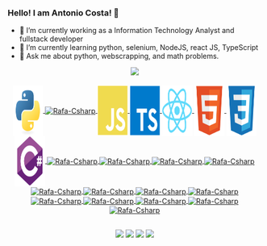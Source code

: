 ### Hello! I am Antonio Costa! 👋

- 🔭 I’m currently working as a Information Technology Analyst and fullstack developer
- 🌱 I’m currently learning python, selenium, NodeJS, react JS, TypeScript
- 💬 Ask me about python, webscrapping, and math problems.

<div align="center">
  <a href="https://github.com/antonio-costa00">
  <img height="180em" src="https://github-readme-stats.vercel.app/api?username=antonio-costa00&show_icons=true&theme=dracula&include_all_commits=true&count_private=true"/>
    
  <div style="display: inline_block"><br>
  <img align="center" alt="Rafa-Python" height="100" width="60" src="https://raw.githubusercontent.com/devicons/devicon/master/icons/python/python-original.svg">
  <img align="center" alt="Rafa-Csharp" height="100" width="60" src="https://cdn.jsdelivr.net/gh/devicons/devicon/icons/nodejs/nodejs-plain.svg" >
  <img align="center" alt="Rafa-Js" height="100" width="60" src="https://raw.githubusercontent.com/devicons/devicon/master/icons/javascript/javascript-plain.svg">
  <img align="center" alt="Rafa-Ts" height="100" width="60" src="https://raw.githubusercontent.com/devicons/devicon/master/icons/typescript/typescript-plain.svg">
  <img align="center" alt="Rafa-React" height="100" width="60" src="https://raw.githubusercontent.com/devicons/devicon/master/icons/react/react-original.svg">
  <img align="center" alt="Rafa-HTML" height="100" width="60" src="https://raw.githubusercontent.com/devicons/devicon/master/icons/html5/html5-original.svg">
  <img align="center" alt="Rafa-CSS" height="100" width="60" src="https://raw.githubusercontent.com/devicons/devicon/master/icons/css3/css3-original.svg">
  <img align="center" alt="Rafa-Csharp" height="100" width="60" src="https://raw.githubusercontent.com/devicons/devicon/master/icons/csharp/csharp-original.svg">
  <img align="center" alt="Rafa-Csharp" height="100" width="60" src="https://cdn.jsdelivr.net/gh/devicons/devicon/icons/julia/julia-original.svg">
  <img align="center" alt="Rafa-Csharp" height="100" width="60" src="https://cdn.jsdelivr.net/gh/devicons/devicon/icons/jupyter/jupyter-original-wordmark.svg">
  <img align="center" alt="Rafa-Csharp" height="100" width="60" src="https://cdn.jsdelivr.net/gh/devicons/devicon/icons/numpy/numpy-original-wordmark.svg">
  <img align="center" alt="Rafa-Csharp" height="100" width="60" src="https://cdn.jsdelivr.net/gh/devicons/devicon/icons/pandas/pandas-original-wordmark.svg">
  <img align="center" alt="Rafa-Csharp" height="100" width="60" src="https://cdn.jsdelivr.net/gh/devicons/devicon/icons/ubuntu/ubuntu-plain.svg">
  <img align="center" alt="Rafa-Csharp" height="100" width="60" src="https://cdn.jsdelivr.net/gh/devicons/devicon/icons/docker/docker-original.svg">
  <img align="center" alt="Rafa-Csharp" height="100" width="60" src="https://cdn.jsdelivr.net/gh/devicons/devicon/icons/mysql/mysql-original-wordmark.svg">
  <img align="center" alt="Rafa-Csharp" height="100" width="60" src="https://cdn.jsdelivr.net/gh/devicons/devicon/icons/postgresql/postgresql-original-wordmark.svg">
  <img align="center" alt="Rafa-Csharp" height="100" width="60" src="https://cdn.jsdelivr.net/gh/devicons/devicon/icons/microsoftsqlserver/microsoftsqlserver-plain-wordmark.svg">
  <img align="center" alt="Rafa-Csharp" height="100" width="60" src="https://cdn.jsdelivr.net/gh/devicons/devicon/icons/trello/trello-plain-wordmark.svg">
  <img align="center" alt="Rafa-Csharp" height="100" width="60" src="https://cdn.jsdelivr.net/gh/devicons/devicon/icons/visualstudio/visualstudio-plain.svg">
  <img align="center" alt="Rafa-Csharp" height="100" width="60" src="https://cdn.jsdelivr.net/gh/devicons/devicon/icons/vscode/vscode-original.svg">
  <img align="center" alt="Rafa-Csharp" height="100" width="60" src="https://cdn.jsdelivr.net/gh/devicons/devicon/icons/wordpress/wordpress-original.svg">
</div>
  
  ## 

  <div> 
    
  <a href = "mailto:juninhomathoni99@gmail.com"><img src="https://img.shields.io/badge/Gmail-D14836?style=for-the-badge&logo=gmail&logoColor=white" target="_blank"></a>
  <a href="https://www.linkedin.com/in/antonio-costa-099ab0182/" target="_blank"><img src="https://img.shields.io/badge/-LinkedIn-%230077B5?style=for-the-badge&logo=linkedin&logoColor=white" target="_blank"></a>
  <a href="https://t.me/Antonio_Costa200" target="_blank"><img src="https://img.shields.io/badge/Telegram-2CA5E0?style=for-the-badge&logo=telegram&logoColor=white" target="_blank"></a>
  <a href="https://wa.me/+5519992685736" target="_blank"><img src="https://img.shields.io/badge/WhatsApp-25D366?style=for-the-badge&logo=whatsapp&logoColor=white" target="_blank"></a>
 
</div>
